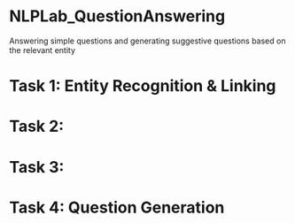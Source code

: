 # NLPLab_QuestionAnswering
Answering simple questions and generating suggestive questions based on the relevant entity
# Task 1: Entity Recognition & Linking
# Task 2: 
# Task 3: 
# Task 4: Question Generation
